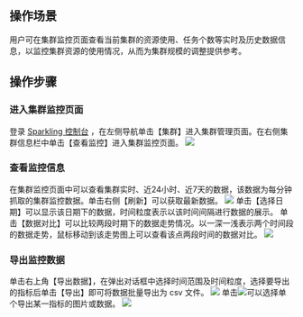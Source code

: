 ## 操作场景
用户可在集群监控页面查看当前集群的资源使用、任务个数等实时及历史数据信息，以监控集群资源的使用情况，从而为集群规模的调整提供参考。

## 操作步骤
### 进入集群监控页面
登录 [Sparkling 控制台](https://sparkling.cloud.tencent.com) ，在左侧导航单击【集群】进入集群管理页面。在右侧集群信息栏中单击【查看监控】进入集群监控页面。
![](https://main.qcloudimg.com/raw/662ac2b1e4a0761e586873f545f28f66.png)

### 查看监控信息
在集群监控页面中可以查看集群实时、近24小时、近7天的数据，该数据为每分钟抓取的集群监控数据。单击右侧【刷新】可以获取最新数据。
![](https://main.qcloudimg.com/raw/fd216fe9fdfd3e2e9bcd004870efe03e.png)
单击【选择日期】可以显示该日期下的数据，时间粒度表示以该时间间隔进行数据的展示。
单击【数据对比】可以比较两段时期下的数据走势情况。以一深一浅表示两个时间段的数据走势，鼠标移动到该走势图上可以查看该点两段时间的数据对比。
![](https://main.qcloudimg.com/raw/df35527f702de815cecf856c7eb7b618.png)

### 导出监控数据
单击右上角【导出数据】，在弹出对话框中选择时间范围及时间粒度，选择要导出的指标后单击【导出】即可将数据批量导出为 csv 文件。
![](https://main.qcloudimg.com/raw/6753c17b6bb5965c25ef647625efd26b.png)
单击<img src="https://main.qcloudimg.com/raw/201c42a96d433fe9d29002e07f560bc7.png"  style="margin:0;">可以选择单个导出某一指标的图片或数据。
![](https://main.qcloudimg.com/raw/f3c7a490b8d5a1fd8103e5fa11062691.png)
